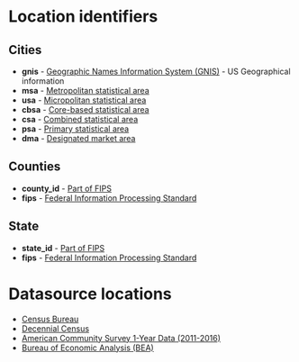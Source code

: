 # Location identifiers
## Cities
- **gnis** - [Geographic Names Information System (GNIS)](https://geonames.usgs.gov/domestic/download_data.htm) - US Geographical information
- **msa** - [Metropolitan statistical area](https://en.wikipedia.org/wiki/Metropolitan_statistical_area)
- **usa** - [Micropolitan statistical area](https://en.wikipedia.org/wiki/Micropolitan_statistical_area)
- **cbsa** - [Core-based statistical area](https://en.wikipedia.org/wiki/Core-based_statistical_area)
- **csa** - [Combined statistical area](https://en.wikipedia.org/wiki/Combined_statistical_area)
- **psa** - [Primary statistical area](https://en.wikipedia.org/wiki/United_States_primary_statistical_area)
- **dma** - [Designated market area](http://www.nielsen.com/intl-campaigns/us/dma-maps.html)

## Counties
- **county_id** - [Part of FIPS](https://www.census.gov/geo/reference/codes/cou.html)
- **fips** - [Federal Information Processing Standard](https://en.wikipedia.org/wiki/FIPS_county_code)

## State
- **state_id** - [Part of FIPS](https://www.census.gov/geo/reference/codes/cou.html)
- **fips** - [Federal Information Processing Standard](https://en.wikipedia.org/wiki/Federal_Information_Processing_Standard_state_code)

# Datasource locations
- [Census Bureau](https://www.census.gov/data/developers/data-sets.html)
- [Decennial Census](https://www.census.gov/data/developers/data-sets/decennial-census.html)
- [American Community Survey 1-Year Data (2011-2016)](https://www.census.gov/data/developers/data-sets/acs-1year.html)
- [Bureau of Economic Analysis (BEA)](https://www.bea.gov/API/bea_web_service_api_user_guide.htm)